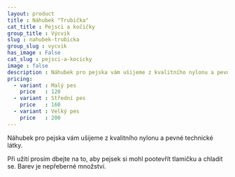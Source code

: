 ```yaml
---
layout: product
title : Náhubek "Trubička"
cat_title : Pejsci a kočičky
group_title : Výcvik
slug : nahubek-trubicka
group_slug : vycvik
has_image : False
cat_slug : pejsci-a-kocicky
image : false
description : Náhubek pro pejska vám ušijeme z kvalitního nylonu a pevné technické látky.
pricing:
  - variant : Malý pes
    price   : 120
  - variant : Střední pes
    price   : 160
  - variant : Velký pes
    price   : 200
---
```


Náhubek pro pejska vám ušijeme z kvalitního nylonu a pevné technické látky.

Při užití prosím dbejte na to, aby pejsek si mohl pootevřít tlamičku a chladit se. Barev je nepřeberné množství.

